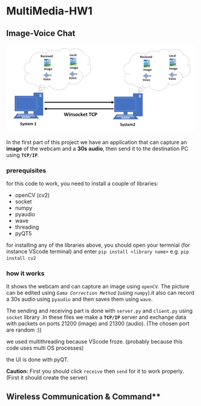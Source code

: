 # MultiMedia-HW1

## Image-Voice Chat


![Video-Voice Chat schematic](part1sch.jpg)

In the first part of this project we have an application that can capture an **image** of the webcam and a **30s audio**, then send it to the destination PC using **`TCP/IP`**.

### prerequisites
for this code to work, you need to install a couple of libraries:
* openCV (cv2)
* socket
* numpy
* pyaudio
* wave
* threading
* pyQT5

for installing any of the libraries above, you should open your termnial (for instance VScode terminal) and enter `pip install <library name>` e.g. `pip install cv2`

### how it works
It shows the webcam and can capture an image using `openCV`. The picture can be edited using *`Gama Correction Method`* (using `numpy`).it also can record a 30s audio using `pyaudio` and then saves them using `wave`. 

The sending and receiving part is done with `server.py` and `client.py` using `socket` library .In these files we make a **`TCP/IP`** server and exchange data with packets on ports 21200 (image) and 21300 (audio). (The chosen port are random :))

we used multithreading because VScode froze. (probably because this code uses multi OS processes)

the UI is done with pyQT.

**Caution:** First you should click `receive` then `send` for it to work properly. (First it should create the server)

## Wireless Communication & Command**

